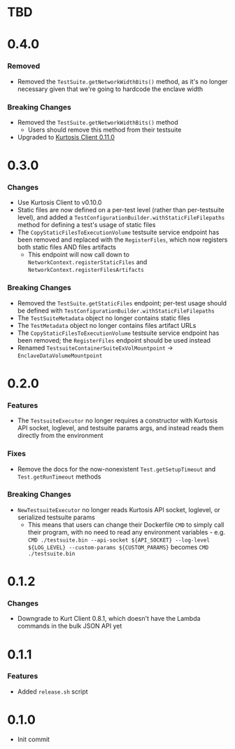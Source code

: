 # TBD

# 0.4.0
### Removed
* Removed the `TestSuite.getNetworkWidthBits()` method, as it's no longer necessary given that we're going to hardcode the enclave width

### Breaking Changes
* Removed the `TestSuite.getNetworkWidthBits()` method
    * Users should remove this method from their testsuite
* Upgraded to [Kurtosis Client 0.11.0](https://github.com/kurtosis-tech/kurtosis-client/blob/develop/docs/changelog.md#0110)

# 0.3.0
### Changes
* Use Kurtosis Client to v0.10.0
* Static files are now defined on a per-test level (rather than per-testsuite level), and added a `TestConfigurationBuilder.withStaticFileFilepaths` method for defining a test's usage of static files
* The `CopyStaticFilesToExecutionVolume` testsuite service endpoint has been removed and replaced with the `RegisterFiles`, which now registers both static files AND files artifacts
    * This endpoint will now call down to `NetworkContext.registerStaticFiles` and `NetworkContext.registerFilesArtifacts`

### Breaking Changes
* Removed the `TestSuite.getStaticFiles` endpoint; per-test usage should be defined with `TestConfigurationBuilder.withStaticFileFilepaths`
* The `TestSuiteMetadata` object no longer contains static files
* The `TestMetadata` object no longer contains files artifact URLs
* The `CopyStaticFilesToExecutionVolume` testsuite service endpoint has been removed; the `RegisterFiles` endpoint should be used instead
* Renamed `TestsuiteContainerSuiteExVolMountpoint` -> `EnclaveDataVolumeMountpoint`


# 0.2.0
### Features
* The `TestsuiteExecutor` no longer requires a constructor with Kurtosis API socket, loglevel, and testsuite params args, and instead reads them directly from the environment

### Fixes
* Remove the docs for the now-nonexistent `Test.getSetupTimeout` and `Test.getRunTimeout` methods

### Breaking Changes
* `NewTestsuiteExecutor` no longer reads Kurtosis API socket, loglevel, or serialized testsuite params
    * This means that users can change their Dockerfile `CMD` to simply call their program, with no need to read any environment variables - e.g. `CMD ./testsuite.bin --api-socket ${API_SOCKET} --log-level ${LOG_LEVEL} --custom-params ${CUSTOM_PARAMS}` becomes `CMD ./testsuite.bin`

# 0.1.2
### Changes
* Downgrade to Kurt Client 0.8.1, which doesn't have the Lambda commands in the bulk JSON API yet

# 0.1.1
### Features
* Added `release.sh` script

# 0.1.0
* Init commit
